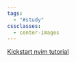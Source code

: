 ```yaml
---
tags:
  - "#study"
cssclasses:
  - center-images
---
```

[Kickstart nvim tutorial](https://www.youtube.com/watch?v=m8C0Cq9Uv9o)